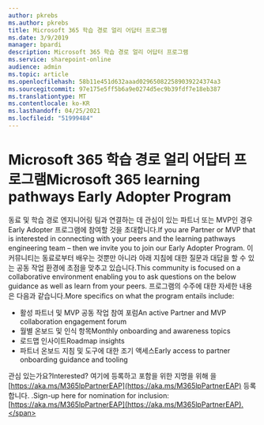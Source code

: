 ```yaml
---
author: pkrebs
ms.author: pkrebs
title: Microsoft 365 학습 경로 얼리 어답터 프로그램
ms.date: 3/9/2019
manager: bpardi
description: Microsoft 365 학습 경로 얼리 어답터 프로그램
ms.service: sharepoint-online
audience: admin
ms.topic: article
ms.openlocfilehash: 58b11e451d632aaad029650822589039224374a3
ms.sourcegitcommit: 97e175e5ff5b6a9e0274d5ec9b39fdf7e18eb387
ms.translationtype: MT
ms.contentlocale: ko-KR
ms.lasthandoff: 04/25/2021
ms.locfileid: "51999484"
---
```

# <a name="microsoft-365-learning-pathways-early-adopter-program"></a><span data-ttu-id="dedfa-103">Microsoft 365 학습 경로 얼리 어답터 프로그램</span><span class="sxs-lookup"><span data-stu-id="dedfa-103">Microsoft 365 learning pathways Early Adopter Program</span></span>

<span data-ttu-id="dedfa-104">동료 및 학습 경로 엔지니어링 팀과 연결하는 데 관심이 있는 파트너 또는 MVP인 경우 Early Adopter 프로그램에 참여할 것을 초대합니다.</span><span class="sxs-lookup"><span data-stu-id="dedfa-104">If you are Partner or MVP that is interested in connecting with your peers and the learning pathways engineering team – then we invite you to join our Early Adopter Program.</span></span> <span data-ttu-id="dedfa-105">이 커뮤니티는 동료로부터 배우는 것뿐만 아니라 아래 지침에 대한 질문과 대답을 할 수 있는 공동 작업 환경에 초점을 맞추고 있습니다.</span><span class="sxs-lookup"><span data-stu-id="dedfa-105">This community is focused on a collaborative environment enabling you to ask questions on the below guidance as well as learn from your peers.</span></span> <span data-ttu-id="dedfa-106">프로그램의 수주에 대한 자세한 내용은 다음과 같습니다.</span><span class="sxs-lookup"><span data-stu-id="dedfa-106">More specifics on what the program entails include:</span></span>  
- <span data-ttu-id="dedfa-107">활성 파트너 및 MVP 공동 작업 참여 포럼</span><span class="sxs-lookup"><span data-stu-id="dedfa-107">An active Partner and MVP collaboration engagement forum</span></span> 
- <span data-ttu-id="dedfa-108">월별 온보드 및 인식 항목</span><span class="sxs-lookup"><span data-stu-id="dedfa-108">Monthly onboarding and awareness topics</span></span> 
- <span data-ttu-id="dedfa-109">로드맵 인사이트</span><span class="sxs-lookup"><span data-stu-id="dedfa-109">Roadmap insights</span></span> 
- <span data-ttu-id="dedfa-110">파트너 온보드 지침 및 도구에 대한 조기 액세스</span><span class="sxs-lookup"><span data-stu-id="dedfa-110">Early access to partner onboarding guidance and tooling</span></span> 

<span data-ttu-id="dedfa-111">관심 있는가요?</span><span class="sxs-lookup"><span data-stu-id="dedfa-111">Interested?</span></span> <span data-ttu-id="dedfa-112">여기에 등록하고 포함을 위한 지명을 위해 을 [https://aka.ms/M365lpPartnerEAP](https://aka.ms/M365lpPartnerEAP) 등록합니다. .</span><span class="sxs-lookup"><span data-stu-id="dedfa-112">Sign-up here for nomination for inclusion: [https://aka.ms/M365lpPartnerEAP](https://aka.ms/M365lpPartnerEAP).</span></span>   
